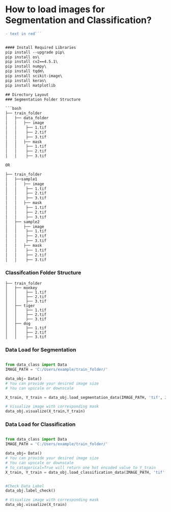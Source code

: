 # How to load images for Segmentation and Classification?
```diff
- text in red```


#### Install Required Libraries 
pip install --upgrade pip\
pip install os\
pip install cv2==4.5.1\
pip install numpy\
pip install tqdm\
pip install scikit-image\
pip install keras\
pip install matplotlib

## Directory Layout
### Segmentation Folder Structure

```bash
├── train_folder
│   ├── data_folder
│   │   ├── image
│   │    ├── 1.tif
│   │    ├── 2.tif
│   │    ├── 3.tif
│   │   ├── mask
│   │    ├── 1.tif
│   │    ├── 2.tif
│   │    ├── 3.tif

OR

├── train_folder
│   ├──sample1
│   │   ├── image
│   │    ├── 1.tif
│   │    ├── 2.tif
│   │    ├── 3.tif
│   │   ├── mask
│   │    ├── 1.tif
│   │    ├── 2.tif
│   │    ├── 3.tif
│   ├── sample2
│   │   ├── image
│   │    ├── 1.tif
│   │    ├── 2.tif
│   │    ├── 3.tif
│   │   ├── mask
│   │    ├── 1.tif
│   │    ├── 2.tif
│   │    ├── 3.tif

```
### Classifcation Folder Structure 
```
├── train_folder
│   ├── monkey
│   │    ├── 1.tif
│   │    ├── 2.tif
│   │    ├── 3.tif
│   ├── tiger
│   │    ├── 1.tif
│   │    ├── 2.tif
│   │    ├── 3.tif
│   ├── dog
│   │    ├── 1.tif
│   │    ├── 2.tif
│   │    ├── 3.tif
```

### Data Load for Segmentation
```python

from data_class import Data
IMAGE_PATH = 'C:/Users/example/train_folder/'

data_obj= Data()
# You can provide your desired image size
# You can upscale or downscale

X_train, Y_train = data_obj.load_segmentation_data(IMAGE_PATH, 'tif', 256, 256)

# Visualize image with corresponding mask
data_obj.visualize(X_train,Y_train)

```
### Data Load for Classification 

```python

from data_class import Data
IMAGE_PATH = 'C:/Users/example/train_folder/'

data_obj= Data()
# You can provide your desired image size
# You can upscale or downscale
# to_catagorical=True will return one hot encoded value to Y_train
X_train, Y_train = data_obj.load_classification_data(IMAGE_PATH, 'tif', 256, 256, to_cat=True)


#Check Data Label
data_obj.label_check()

# Visualize image with corresponding mask
data_obj.visualize(X_train)

```



